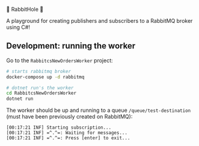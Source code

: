 🐇 RabbitHole 🐇

A playground for creating publishers and subscribers to a RabbitMQ broker using C#!

## Development: running the worker

Go to the `RabbitcsNewOrdersWorker` project:

```sh
# starts rabbitmq broker
docker-compose up -d rabbitmq

# dotnet run's the worker
cd RabbitcsNewOrdersWorker
dotnet run
```

The worker should be up and running to a queue `/queue/test-destination` (must have been previously created on RabbitMQ):

```text
[00:17:21 INF] Starting subscription...
[00:17:21 INF] =^.^=: Waiting for messages...
[00:17:21 INF] =^.^=: Press [enter] to exit...
```
